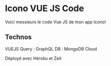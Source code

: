 # Icono VUE JS Code

Voici messieurs le code Vue JS de mon app Icono!

## Technos 

VUEJS
Query  : GraphQL
DB : MongoDB Cloud

Déployé avec Heroku et Zeit
